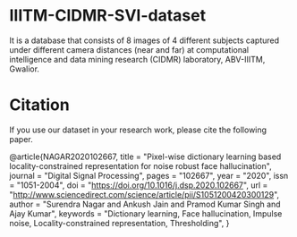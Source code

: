 # IIITM-CIDMR-SVI-dataset
It is a database that consists of 8 images of 4 different subjects captured under different camera distances (near and far) at computational intelligence and data mining research (CIDMR) laboratory, ABV-IIITM, Gwalior.

# Citation
If you use our dataset in your research work, please cite the following paper.

@article{NAGAR2020102667,
title = "Pixel-wise dictionary learning based locality-constrained representation for noise robust face hallucination",
journal = "Digital Signal Processing",
pages = "102667",
year = "2020",
issn = "1051-2004",
doi = "https://doi.org/10.1016/j.dsp.2020.102667",
url = "http://www.sciencedirect.com/science/article/pii/S1051200420300129",
author = "Surendra Nagar and Ankush Jain and Pramod Kumar Singh and Ajay Kumar",
keywords = "Dictionary learning, Face hallucination, Impulse noise, Locality-constrained representation, Thresholding",
}
